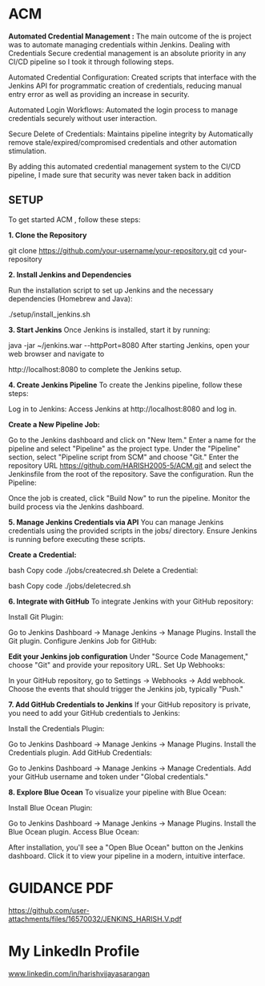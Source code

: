 
# ACM
**Automated Credential Management :**  The main outcome of the is project was to automate managing credentials within Jenkins. Dealing with Credentials Secure credential management is an absolute priority in any CI/CD pipeline so I took it through following steps.

Automated Credential Configuration: Created scripts that interface with the Jenkins API for programmatic creation of credentials, reducing manual entry error as well as providing an increase in security.

Automated Login Workflows: Automated the login process to manage credentials securely without user interaction.

Secure Delete of Credentials: Maintains pipeline integrity by Automatically remove stale/expired/compromised credentials and other automation stimulation.

By adding this automated credential management system to the CI/CD pipeline, I made sure that security was never taken back in addition
## SETUP

To get started ACM  , follow these steps:

**1. Clone the Repository**

git clone https://github.com/your-username/your-repository.git
cd your-repository

**2. Install Jenkins and Dependencies**

Run the installation script to set up Jenkins and the necessary dependencies (Homebrew and Java):

./setup/install_jenkins.sh

**3. Start Jenkins**
Once Jenkins is installed, start it by running:

java -jar ~/jenkins.war --httpPort=8080
After starting Jenkins, open your web browser and navigate to 

http://localhost:8080 
to complete the Jenkins setup.

**4. Create Jenkins Pipeline**
To create the Jenkins pipeline, follow these steps:

Log in to Jenkins: Access Jenkins at http://localhost:8080 and log in.

**Create a New Pipeline Job:**

Go to the Jenkins dashboard and click on "New Item."
Enter a name for the pipeline and select "Pipeline" as the project type.
Under the "Pipeline" section, select "Pipeline script from SCM" and choose "Git."
Enter the repository URL https://github.com/HARISH2005-5/ACM.git  and select the Jenkinsfile from the root of the repository.
Save the configuration.
Run the Pipeline:

Once the job is created, click "Build Now" to run the pipeline.
Monitor the build process via the Jenkins dashboard.

**5. Manage Jenkins Credentials via API**
You can manage Jenkins credentials using the provided scripts in the jobs/ directory. Ensure Jenkins is running before executing these scripts.

**Create a Credential:**

bash
Copy code
./jobs/createcred.sh
Delete a Credential:

bash
Copy code
./jobs/deletecred.sh

**6. Integrate with GitHub**
To integrate Jenkins with your GitHub repository:

Install Git Plugin:

Go to Jenkins Dashboard -> Manage Jenkins -> Manage Plugins.
Install the Git plugin.
Configure Jenkins Job for GitHub:

**Edit your Jenkins job configuration**
Under "Source Code Management," choose "Git" and provide your repository URL.
Set Up Webhooks:

In your GitHub repository, go to Settings -> Webhooks -> Add webhook.
Choose the events that should trigger the Jenkins job, typically "Push."

**7. Add GitHub Credentials to Jenkins**
If your GitHub repository is private, you need to add your GitHub credentials to Jenkins:

Install the Credentials Plugin:

Go to Jenkins Dashboard -> Manage Jenkins -> Manage Plugins.
Install the Credentials plugin.
Add GitHub Credentials:

Go to Jenkins Dashboard -> Manage Jenkins -> Manage Credentials.
Add your GitHub username and token under "Global credentials."

**8. Explore Blue Ocean**
To visualize your pipeline with Blue Ocean:

Install Blue Ocean Plugin:

Go to Jenkins Dashboard -> Manage Jenkins -> Manage Plugins.
Install the Blue Ocean plugin.
Access Blue Ocean:

After installation, you'll see a "Open Blue Ocean" button on the Jenkins dashboard.
Click it to view your pipeline in a modern, intuitive interface.

# GUIDANCE PDF
https://github.com/user-attachments/files/16570032/JENKINS_HARISH.V.pdf


# My LinkedIn Profile

www.linkedin.com/in/harishvijayasarangan
